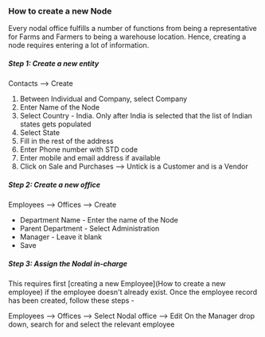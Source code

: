 ### How to create a new Node ###
Every nodal office fulfills a number of functions from being a representative for Farms and Farmers to being a warehouse location. Hence, creating a node requires entering a lot of information. 

##### Step 1: Create a new entity #####
Contacts --> Create 

1. Between Individual and Company, select Company
2. Enter Name of the Node
3. Select Country - India. Only after India is selected that the list of Indian states gets populated
4. Select State
5. Fill in the rest of the address 
6. Enter Phone number with STD code 
7. Enter mobile and email address if available
8. Click on Sale and Purchases --> Untick is a Customer and is a Vendor

##### Step 2: Create a new office #####
Employees --> Offices --> Create

* Department Name - Enter the name of the Node
* Parent Department - Select Administration
* Manager - Leave it blank
* Save

##### Step 3: Assign the Nodal in-charge #####
This requires first [creating a new Employee](How to create a new employee) if the employee doesn't already exist.
Once the employee record has been created, follow these steps - 

Employees --> Offices --> Select Nodal office --> Edit
On the Manager drop down, search for and select the relevant employee